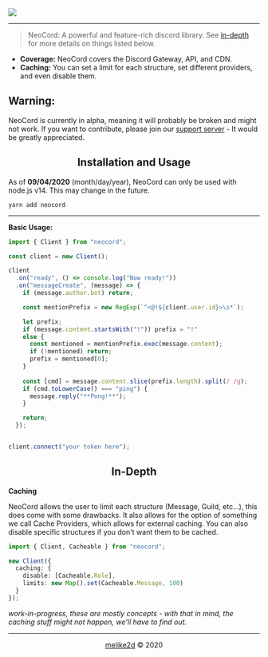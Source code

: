 <img src="https://repository-images.githubusercontent.com/291619880/8b583d80-eb6d-11ea-8300-3206ef4d5136" />

---

> NeoCord: A powerful and feature-rich discord library.
> See [in-depth](#in-depth) for more details on things listed below.

- **Coverage:** NeoCord covers the Discord Gateway, API, and CDN. 
- **Caching:** You can set a limit for each structure, set different providers, and even disable them.


<h2>Warning:</h2>

NeoCord is currently in alpha, meaning it will probably be broken and might not work.
If you want to contribute, please join our [support server](https://discord.gg/5WD9KhF) - It would be greatly appreciated.

<h2 align="center">Installation and Usage</h2>

As of **09/04/2020** (month/day/year), NeoCord can only be used with node.js v14. This may change in the future.

```shell script
yarn add neocord
```

---

**Basic Usage:**

```ts
import { Client } from "neocord";

const client = new Client();

client
  .on("ready", () => console.log("Now ready!"))
  .on("messageCreate", (message) => {
    if (message.author.bot) return;

    const mentionPrefix = new RegExp(`^<@!${client.user.id}>\s*`);

    let prefix;
    if (message.content.startsWith("!")) prefix = "!"
    else {
      const mentioned = mentionPrefix.exec(message.content);
      if (!mentioned) return;
      prefix = mentioned[0]; 
    }
    
    const [cmd] = message.content.slice(prefix.length).split(/ /g);
    if (cmd.toLowerCase() === "ping") {
      message.reply("**Pong!**");
    }

    return;
  });


client.connect("your token here"); 
```

<h2 align="center">In-Depth</h2>

**Caching**

NeoCord allows the user to limit each structure (Message, Guild, etc...), this does come with some drawbacks.
It also allows for the option of something we call Cache Providers, which allows for external caching.
You can also disable specific structures if you don't want them to be cached.

```ts
import { Client, Cacheable } from "neocord"; 

new Client({
  caching: {
    disable: [Cacheable.Role],
    limits: new Map().set(Cacheable.Message, 100)
  }
});
```

*work-in-progress, these are mostly concepts - with that in mind, the caching stuff might not happen, we'll have to find out.*

---

<p align="center"><a href="https://github.com/melike2d">melike2d</a> &copy; 2020</p>